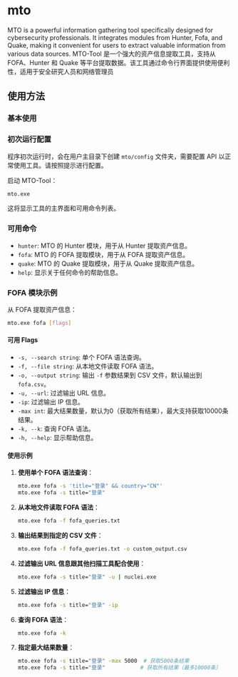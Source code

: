 # mto
MTO is a powerful information gathering tool specifically designed for cybersecurity professionals. It integrates modules from Hunter, Fofa, and Quake, making it convenient for users to extract valuable information from various data sources.
MTO-Tool 是一个强大的资产信息提取工具，支持从 FOFA、Hunter 和 Quake 等平台提取数据。该工具通过命令行界面提供使用便利性，适用于安全研究人员和网络管理员
## 使用方法

### 基本使用

### 初次运行配置

程序初次运行时，会在用户主目录下创建 `mto/config` 文件夹，需要配置 API 以正常使用工具。请按照提示进行配置。

启动 MTO-Tool：

```sh
mto.exe
```

这将显示工具的主界面和可用命令列表。

### 可用命令

- `hunter`: MTO 的 Hunter 模块，用于从 Hunter 提取资产信息。
- `fofa`: MTO 的 FOFA 提取模块，用于从 FOFA 提取资产信息。
- `quake`: MTO 的 Quake 提取模块，用于从 Quake 提取资产信息。
- `help`: 显示关于任何命令的帮助信息。

### FOFA 模块示例

从 FOFA 提取资产信息：

```sh
mto.exe fofa [flags]
```

#### 可用 Flags

- `-s, --search string`: 单个 FOFA 语法查询。
- `-f, --file string`: 从本地文件读取 FOFA 语法。
- `-o, --output string`: 输出 `-f` 参数结果到 CSV 文件，默认输出到 `fofa.csv`。
- `-u, --url`: 过滤输出 URL 信息。
- `-ip`: 过滤输出 IP 信息。
- `-max int`: 最大结果数量，默认为0（获取所有结果），最大支持获取10000条结果。
- `-k, --k`: 查询 FOFA 语法。
- `-h, --help`: 显示帮助信息。

#### 使用示例

1. **使用单个 FOFA 语法查询**：

   ```sh
   mto.exe fofa -s 'title="登录" && country="CN"'
   mto.exe fofa -s title="登录"
   ```

2. **从本地文件读取 FOFA 语法**：

   ```sh
   mto.exe fofa -f fofa_queries.txt
   ```

3. **输出结果到指定的 CSV 文件**：

   ```sh
   mto.exe fofa -f fofa_queries.txt -o custom_output.csv
   ```

4. **过滤输出 URL 信息跟其他扫描工具配合使用**：

   ```sh
   mto.exe fofa -s title="登录" -u | nuclei.exe
   ```

5. **过滤输出 IP 信息**：

   ```sh
   mto.exe fofa -s title="登录" -ip
   ```

6. **查询 FOFA 语法**：

   ```sh
   mto.exe fofa -k
   ```

7. **指定最大结果数量**：

   ```sh
   mto.exe fofa -s title="登录" -max 5000  # 获取5000条结果
   mto.exe fofa -s title="登录"           # 获取所有结果（最多10000条）
   ```

